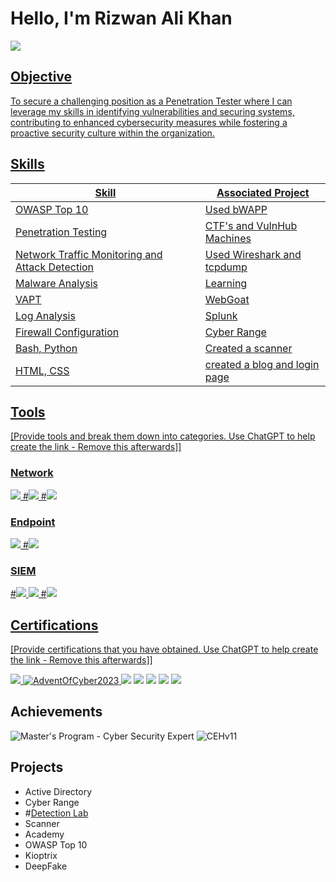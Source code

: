 # Hello, I'm Rizwan Ali Khan
<a href="https://www.linkedin.com/in/patanrizwanalikhan"/><img src="https://img.shields.io/badge/-LinkedIn-0072b1?&style=for-the-badge&logo=linkedin&logoColor=white" />

## Objective
To secure a challenging position as a Penetration Tester where I can leverage my skills in identifying vulnerabilities and securing systems, contributing to enhanced cybersecurity measures while fostering a proactive security culture within the organization.
## Skills

| Skill                                         | Associated Project         |
|-----------------------------------------------|----------------------------|
| OWASP Top 10          |Used bWAPP|
|Penetration Testing |CTF's and VulnHub Machines|
| Network Traffic Monitoring and Attack Detection |Used Wireshark and tcpdump |
| Malware Analysis                                | Learning|
| VAPT     | WebGoat|
| Log Analysis                 |Splunk |
| Firewall Configuration                         | Cyber Range |
| Bash, Python | Created a scanner |
| HTML, CSS                                       | created a blog and login page |

## Tools
[Provide tools and break them down into categories. Use ChatGPT to help create the link - Remove this afterwards]]

### Network
<div>
    <img src="https://img.shields.io/badge/-Wireshark-1679A7?&style=for-the-badge&logo=Wireshark&logoColor=white" />
    #<img src="https://img.shields.io/badge/-Suricata-EF3B2D?&style=for-the-badge&logo=Suricata&logoColor=white" />
    #<img src="https://img.shields.io/badge/-Zeek-777BB4?&style=for-the-badge&logo=Zeek&logoColor=white" />
</div>

### Endpoint
<div>
    <img src="https://img.shields.io/badge/-Microsoft_Defender_for_Endpoint-00A4EF?&style=for-the-badge&logo=Microsoft&logoColor=white" />
    #<img src="https://img.shields.io/badge/-Velociraptor-4B275F?&style=for-the-badge&logo=Velociraptor&logoColor=white" />
</div>

### SIEM
<div>
    #<img src="https://img.shields.io/badge/-Microsoft_Sentinel-0078D4?&style=for-the-badge&logo=Microsoft&logoColor=white" />
    <img src="https://img.shields.io/badge/-Splunk-000000?&style=for-the-badge&logo=Splunk&logoColor=white" />
    #<img src="https://img.shields.io/badge/-Elastic-005571?&style=for-the-badge&logo=Elastic&logoColor=white" />
</div>

## Certifications
[Provide certifications that you have obtained. Use ChatGPT to help create the link - Remove this afterwards]]
<div>
<img src="https://img.shields.io/badge/-Security%2B-FF0000?&style=for-the-badge&logo=CompTIA&logoColor=white" />
    <a href="https://tryhackme.com/room/adventofcyber2023">
    <img src="https://img.shields.io/badge/-AdventOfCyber2023-007BFF?&style=for-the-badge&logo=TryHackMe&logoColor=white" alt="AdventOfCyber2023">
</a>
<img src="https://img.shields.io/badge/-Certified%20Ethical%20Hacker-007BFF?style=for-the-badge&logo=EC-Council&logoColor=white" />
<img src="https://img.shields.io/badge/-CompTIA%20Security%2B%20%28701%29%20In%20Progress-007BFF?style=for-the-badge&logo=CompTIA&logoColor=white" />
<img src=" https://img.shields.io/badge/-Practical%20Ethical%20Hacking-007BFF?style=for-the-badge&logo=TryHackMe&logoColor=white" />
<img src=" https://img.shields.io/badge/-Cybersecurity%20Bootcamp%20Cohort%209-007BFF?style=for-the-badge&logo=CyberTalents&logoColor=white" />
<img src=" https://img.shields.io/badge/-Certified%20Penetration%20Testing%20Professional-007BFF?style=for-the-badge&logo=EC-Council&logoColor=white" />

</div>

## Achievements

<div>
<img src="https://img.shields.io/badge/Master's%20Program-Cyber%20Security%20Expert-808080?style=for-the-badge&logo=simplilearn&logoColor=white" alt="Master's Program - Cyber Security Expert">
<img src="https://img.shields.io/badge/-CEHv11-FF0000?style=for-the-badge&logo=ec-council&logoColor=white" alt="CEHv11">


</div>


## Projects
- Active Directory
- Cyber Range
- #<a href="https://rizwan-ali-khan.github.io/Detection-Lab/">Detection Lab</a>
- Scanner
- Academy
- OWASP Top 10
- Kioptrix
- DeepFake
